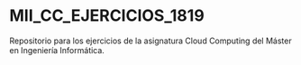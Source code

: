 # MII_CC_EJERCICIOS_1819

Repositorio para los ejercicios de la asignatura Cloud Computing del Máster en Ingeniería Informática.
